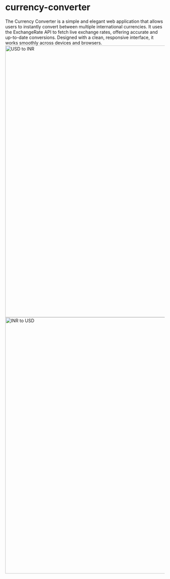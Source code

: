 # currency-converter
The Currency Converter is a simple and elegant web application that allows users to instantly convert between multiple international currencies. It uses the ExchangeRate API to fetch live exchange rates, offering accurate and up-to-date conversions. Designed with a clean, responsive interface, it works smoothly across devices and browsers.
<img width="1815" height="860" alt="USD to INR " src="https://github.com/user-attachments/assets/20ae5f41-a081-419f-9a72-dfe343f9b8b2" />
<img width="1780" height="811" alt="INR to USD" src="https://github.com/user-attachments/assets/5cab273e-e9f7-46e5-807f-98fa891c742b" />
